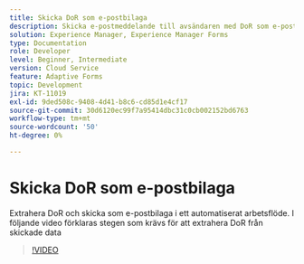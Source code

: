 ```yaml
---
title: Skicka DoR som e-postbilaga
description: Skicka e-postmeddelande till avsändaren med DoR som e-postbilaga
solution: Experience Manager, Experience Manager Forms
type: Documentation
role: Developer
level: Beginner, Intermediate
version: Cloud Service
feature: Adaptive Forms
topic: Development
jira: KT-11019
exl-id: 9ded508c-9408-4d41-b8c6-cd85d1e4cf17
source-git-commit: 30d6120ec99f7a95414dbc31c0cb002152bd6763
workflow-type: tm+mt
source-wordcount: '50'
ht-degree: 0%

---
```


# Skicka DoR som e-postbilaga

Extrahera DoR och skicka som e-postbilaga i ett automatiserat arbetsflöde.
I följande video förklaras stegen som krävs för att extrahera DoR från skickade data
>[!VIDEO](https://video.tv.adobe.com/v/346731?quality=12&learn=on)

